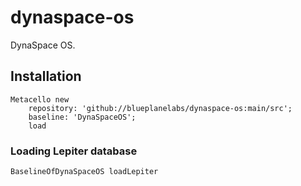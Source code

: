 # dynaspace-os
DynaSpace OS.

## Installation

```
Metacello new
	repository: 'github://blueplanelabs/dynaspace-os:main/src';
	baseline: 'DynaSpaceOS';
	load
```

### Loading Lepiter database


```
BaselineOfDynaSpaceOS loadLepiter
```
